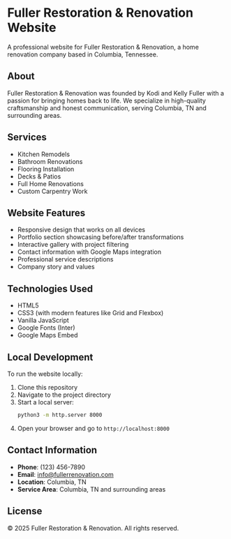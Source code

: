 # Fuller Restoration & Renovation Website

A professional website for Fuller Restoration & Renovation, a home renovation company based in Columbia, Tennessee.

## About

Fuller Restoration & Renovation was founded by Kodi and Kelly Fuller with a passion for bringing homes back to life. We specialize in high-quality craftsmanship and honest communication, serving Columbia, TN and surrounding areas.

## Services

- Kitchen Remodels
- Bathroom Renovations
- Flooring Installation
- Decks & Patios
- Full Home Renovations
- Custom Carpentry Work

## Website Features

- Responsive design that works on all devices
- Portfolio section showcasing before/after transformations
- Interactive gallery with project filtering
- Contact information with Google Maps integration
- Professional service descriptions
- Company story and values

## Technologies Used

- HTML5
- CSS3 (with modern features like Grid and Flexbox)
- Vanilla JavaScript
- Google Fonts (Inter)
- Google Maps Embed

## Local Development

To run the website locally:

1. Clone this repository
2. Navigate to the project directory
3. Start a local server:
   ```bash
   python3 -m http.server 8000
   ```
4. Open your browser and go to `http://localhost:8000`

## Contact Information

- **Phone**: (123) 456-7890
- **Email**: info@fullerrenovation.com
- **Location**: Columbia, TN
- **Service Area**: Columbia, TN and surrounding areas

## License

© 2025 Fuller Restoration & Renovation. All rights reserved.
